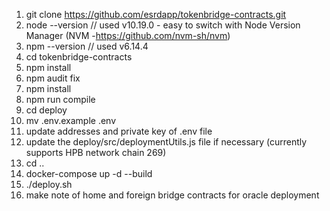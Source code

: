 1. git clone https://github.com/esrdapp/tokenbridge-contracts.git
2. node --version             // used v10.19.0 - easy to switch with Node Version Manager (NVM -https://github.com/nvm-sh/nvm)
3. npm --version              // used v6.14.4
4. cd tokenbridge-contracts
5. npm install
6. npm audit fix  
7. npm install 
8. npm run compile
9. cd deploy
10. mv .env.example .env
12. update addresses and private key of .env file
13. update the deploy/src/deploymentUtils.js file if necessary (currently supports HPB network chain 269)
14. cd ..
15. docker-compose up -d --build
16. ./deploy.sh
17. make note of home and foreign bridge contracts for oracle deployment


